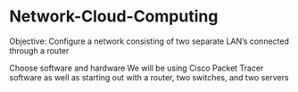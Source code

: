 # Network-Cloud-Computing
Objective: Configure a network consisting of two separate LAN’s connected through a router

Choose software and hardware
We will be using Cisco Packet Tracer software as well as starting out with a router, two switches, and two servers
